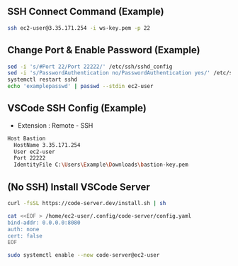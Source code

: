 ## SSH Connect Command (Example)
```bash
ssh ec2-user@3.35.171.254 -i ws-key.pem -p 22
```
## Change Port & Enable Password (Example)
```bash
sed -i 's/#Port 22/Port 22222/' /etc/ssh/sshd_config
sed -i 's/PasswordAuthentication no/PasswordAuthentication yes/' /etc/ssh/sshd_config
systemctl restart sshd
echo 'examplepasswd' | passwd --stdin ec2-user
```
## VSCode SSH Config (Example)
- Extension : Remote - SSH
```bash
Host Bastion
  HostName 3.35.171.254
  User ec2-user
  Port 22222
  IdentityFile C:\Users\Example\Downloads\bastion-key.pem
```

## (No SSH) Install VSCode Server
```bash
curl -fsSL https://code-server.dev/install.sh | sh

cat <<EOF > /home/ec2-user/.config/code-server/config.yaml
bind-addr: 0.0.0.0:8080
auth: none
cert: false
EOF

sudo systemctl enable --now code-server@ec2-user
```